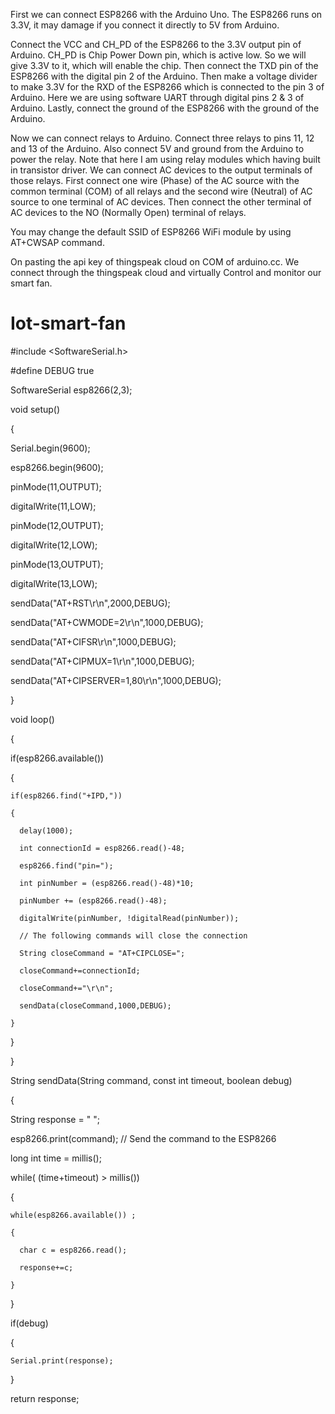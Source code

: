 
First we can connect ESP8266 with the Arduino Uno. The ESP8266 runs on 3.3V, it may damage if you connect it directly to 5V from Arduino. 

Connect the VCC and CH_PD of the ESP8266 to the 3.3V output pin of Arduino. CH_PD is Chip Power Down pin, which is active low. So we will give 3.3V to it, which will enable the chip. Then connect the TXD pin of the ESP8266 with the digital pin 2 of the Arduino. Then make a voltage divider to make 3.3V for the RXD of the ESP8266 which is connected to the pin 3 of Arduino. Here we are using software UART through digital pins 2 & 3 of Arduino. Lastly, connect the ground of the ESP8266 with the ground of the Arduino.

Now we can connect relays to Arduino. Connect three relays to pins 11, 12 and 13 of the Arduino. Also connect 5V and ground from the Arduino to power the relay. Note that here I am using relay modules which having built in transistor driver. We can connect AC devices to the output terminals of those relays. First connect one wire (Phase) of the AC source with the common terminal (COM) of all relays and the second wire (Neutral) of AC source to one terminal of AC devices. Then connect the other terminal of AC devices to the NO (Normally Open) terminal of relays.

You may change the default SSID of ESP8266 WiFi module by using AT+CWSAP command.

On pasting the api key of thingspeak cloud on COM of arduino.cc. We connect through the thingspeak cloud and virtually Control and monitor our smart fan.











# Iot-smart-fan
#include <SoftwareSerial.h>  

#define DEBUG true

SoftwareSerial esp8266(2,3); 

void setup() 

{

  Serial.begin(9600);  

  esp8266.begin(9600); 

  pinMode(11,OUTPUT);  

  digitalWrite(11,LOW);

  pinMode(12,OUTPUT);  

  digitalWrite(12,LOW); 

  pinMode(13,OUTPUT);  

  digitalWrite(13,LOW); 

  sendData("AT+RST\r\n",2000,DEBUG);            

  sendData("AT+CWMODE=2\r\n",1000,DEBUG);       

  sendData("AT+CIFSR\r\n",1000,DEBUG);          

  sendData("AT+CIPMUX=1\r\n",1000,DEBUG);      

  sendData("AT+CIPSERVER=1,80\r\n",1000,DEBUG); 

}

void loop() 

{

  if(esp8266.available()) 

  { 

    if(esp8266.find("+IPD,"))

    { 

      delay(1000);        

      int connectionId = esp8266.read()-48;   

      esp8266.find("pin=");                   

      int pinNumber = (esp8266.read()-48)*10; 

      pinNumber += (esp8266.read()-48);    

      digitalWrite(pinNumber, !digitalRead(pinNumber));

      // The following commands will close the connection 

      String closeCommand = "AT+CIPCLOSE="; 

      closeCommand+=connectionId; 

      closeCommand+="\r\n";

      sendData(closeCommand,1000,DEBUG);

    } 

  } 

}

String sendData(String command, const int timeout, boolean debug) 

{

  String response = " "; 

  esp8266.print(command);           // Send the command to the ESP8266

  long int time = millis();

  while( (time+timeout) > millis()) 

  {

    while(esp8266.available()) ;

    {

      char c = esp8266.read();     

      response+=c;                  

    }

  }

  if(debug)

  { 

    Serial.print(response);         

  }

  return response;
